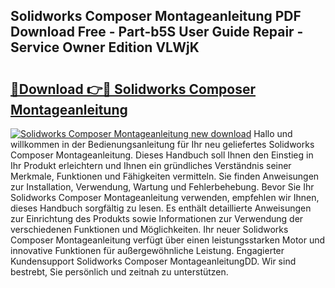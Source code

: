 ## Solidworks Composer Montageanleitung PDF Download Free - Part-b5S User Guide Repair - Service Owner Edition VLWjK

# <h2><a href="http://df6iby.blite.top/?on=Solidworks+Composer+Montageanleitung">🔗Download 👉🔴 Solidworks Composer Montageanleitung</a></h2>

[![Solidworks Composer Montageanleitung new download](https://i.imgur.com/lujVjoI.png)](http://df6iby.blite.top/?on=Solidworks+Composer+Montageanleitung)
Hallo und willkommen in der Bedienungsanleitung für Ihr neu geliefertes Solidworks Composer Montageanleitung. Dieses Handbuch soll Ihnen den Einstieg in Ihr Produkt erleichtern und Ihnen ein gründliches Verständnis seiner Merkmale, Funktionen und Fähigkeiten vermitteln. Sie finden Anweisungen zur Installation, Verwendung, Wartung und Fehlerbehebung. Bevor Sie Ihr Solidworks Composer Montageanleitung verwenden, empfehlen wir Ihnen, dieses Handbuch sorgfältig zu lesen. Es enthält detaillierte Anweisungen zur Einrichtung des Produkts sowie Informationen zur Verwendung der verschiedenen Funktionen und Möglichkeiten. Ihr neuer Solidworks Composer Montageanleitung verfügt über einen leistungsstarken Motor und innovative Funktionen für außergewöhnliche Leistung. Engagierter Kundensupport Solidworks Composer MontageanleitungDD. Wir sind bestrebt, Sie persönlich und zeitnah zu unterstützen.
